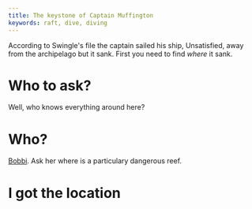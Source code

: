 ```yaml
---
title: The keystone of Captain Muffington
keywords: raft, dive, diving
---
```


According to Swingle's file the captain sailed his ship, Unsatisfied, away from the archipelago but it sank. First you need to find _where_ it sank.

# Who to ask?
Well, who knows everything around here?

# Who?
[Bobbi](incorrect). Ask her where is a particulary dangerous reef.

# I got the location

